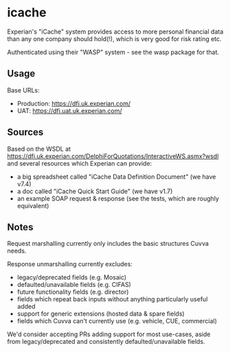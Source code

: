 # icache

Experian's "iCache" system provides access to more personal financial data than any one company should hold(!), which is very good for risk rating etc.

Authenticated using their "WASP" system - see the wasp package for that.

## Usage

Base URLs:

- Production: https://dfi.uk.experian.com/
- UAT: https://dfi.uat.uk.experian.com/

## Sources

Based on the WSDL at https://dfi.uk.experian.com/DelphiForQuotations/InteractiveWS.asmx?wsdl and several resources which Experian can provide:

- a big spreadsheet called "iCache Data Definition Document" (we have v7.4)
- a doc called "iCache Quick Start Guide" (we have v1.7)
- an example SOAP request & response (see the tests, which are roughly equivalent)

## Notes

Request marshalling currently only includes the basic structures Cuvva needs.

Response unmarshalling currently excludes:

- legacy/deprecated fields (e.g. Mosaic)
- defaulted/unavailable fields (e.g. CIFAS)
- future functionality fields (e.g. director)
- fields which repeat back inputs without anything particularly useful added
- support for generic extensions (hosted data & spare fields)
- fields which Cuvva can't currently use (e.g. vehicle, CUE, commercial)

We'd consider accepting PRs adding support for most use-cases, aside from legacy/deprecated and consistently defaulted/unavailable fields.

